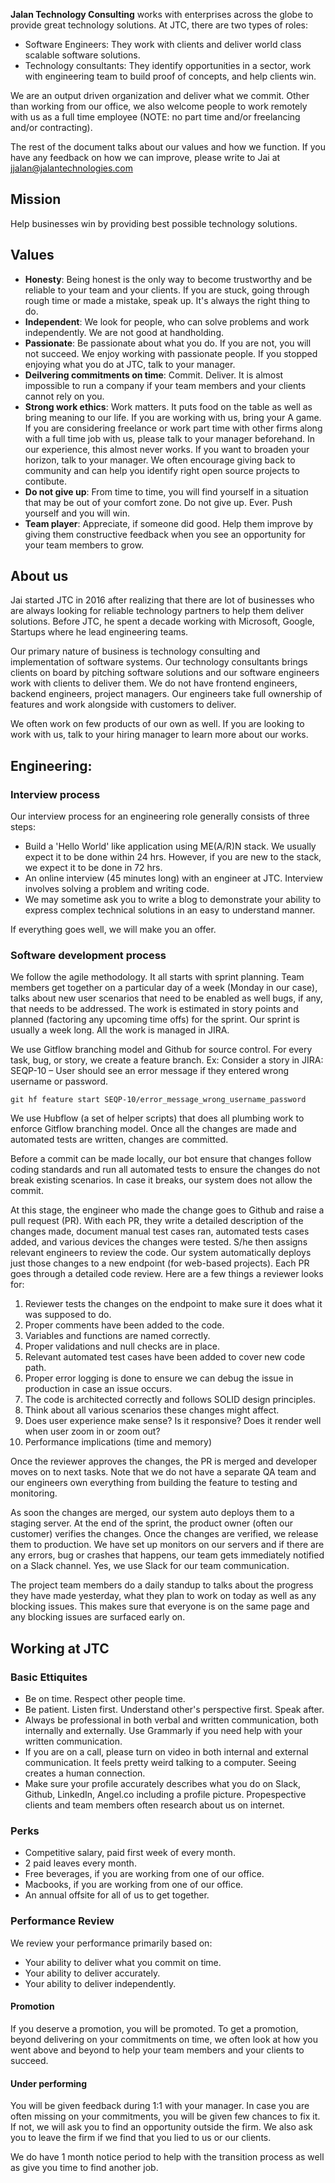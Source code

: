 **Jalan Technology Consulting** works with enterprises across the globe to provide great technology solutions. At JTC, there are two types of roles:
- Software Engineers: They work with clients and deliver world class scalable software solutions. 
- Technology consultants: They identify opportunities in a sector, work with engineering team to build proof of concepts, and help clients win.

We are an output driven organization and deliver what we commit. Other than working from our office, we also welcome people to work remotely with us as a full time employee (NOTE: no part time and/or freelancing and/or contracting).

The rest of the document talks about our values and how we function. If you have any feedback on how we can improve, please write to Jai at jjalan@jalantechnologies.com

## Mission
Help businesses win by providing best possible technology solutions.

## Values
- **Honesty**: Being honest is the only way to become trustworthy and be reliable to your team and your clients. If you are stuck, going through rough time or made a mistake, speak up. It's always the right thing to do.
- **Independent**: We look for people, who can solve problems and work independently. We are not good at handholding.
- **Passionate**: Be passionate about what you do. If you are not, you will not succeed. We enjoy working with passionate people. If you stopped enjoying what you do at JTC, talk to your manager.
- **Deilvering commitments on time**: Commit. Deliver. It is almost impossible to run a company if your team members and your clients cannot rely on you.
- **Strong work ethics**: Work matters. It puts food on the table as well as bring meaning to our life. If you are working with us, bring your A game. If you are considering freelance or work part time with other firms along with a full time job with us, please talk to your manager beforehand. In our experience, this almost never works. If you want to broaden your horizon, talk to your manager. We often encourage giving back to community and can help you identify right open source projects to contibute.
- **Do not give up**: From time to time, you will find yourself in a situation that may be out of your comfort zone. Do not give up. Ever. Push yourself and you will win.
- **Team player**: Appreciate, if someone did good. Help them improve by giving them constructive feedback when you see an opportunity for your team members to grow.

## About us
Jai started JTC in 2016 after realizing that there are lot of businesses who are always looking for reliable technology partners to help them deliver solutions. Before JTC, he spent a decade working with Microsoft, Google, Startups where he lead engineering teams.

Our primary nature of business is technology consulting and implementation of software systems. Our technology consultants brings clients on board by pitching software solutions and our software engineers work with clients to deliver them. We do not have frontend engineers, backend engineers, project managers. Our engineers take full ownership of features and work alongside with customers to deliver.

We often work on few products of our own as well. If you are looking to work with us, talk to your hiring manager to learn more about our works.

## Engineering:

### Interview process
Our interview process for an engineering role generally consists of three steps:
- Build a 'Hello World' like application using ME(A/R)N stack. We usually expect it to be done within 24 hrs. However, if you are new to the stack, we expect it to be done in 72 hrs.
- An online interview (45 minutes long) with an engineer at JTC. Interview involves solving a problem and writing code.
- We may sometime ask you to write a blog to demonstrate your ability to express complex technical solutions in an easy to understand manner.

If everything goes well, we will make you an offer.

### Software development process
We follow the agile methodology. It all starts with sprint planning. Team members get together on a particular day of a week (Monday in our case), talks about new user scenarios that need to be enabled as well bugs, if any, that needs to be addressed. The work is estimated in story points and planned (factoring any upcoming time offs) for the sprint. Our sprint is usually a week long. All the work is managed in JIRA.


We use Gitflow branching model and Github for source control. For every task, bug, or story, we create a feature branch. Ex: Consider a story in JIRA:  SEQP-10 – User should see an error message if they entered wrong username or password.
```
git hf feature start SEQP-10/error_message_wrong_username_password
```

We use Hubflow (a set of helper scripts) that does all plumbing work to enforce Gitflow branching model. Once all the changes are made and automated tests are written, changes are committed.

Before a commit can be made locally, our bot ensure that changes follow coding standards and run all automated tests to ensure the changes do not break existing scenarios. In case it breaks, our system does not allow the commit.

At this stage, the engineer who made the change goes to Github and raise a pull request (PR). With each PR, they write a detailed description of the changes made, document manual test cases ran, automated tests cases added, and various devices the changes were tested. S/he then assigns relevant engineers to review the code. Our system automatically deploys just those changes to a new endpoint (for web-based projects). Each PR goes through a detailed code review. Here are a few things a reviewer looks for:

1. Reviewer tests the changes on the endpoint to make sure it does what it was supposed to do.
2. Proper comments have been added to the code.
3. Variables and functions are named correctly.
4. Proper validations and null checks are in place.
5. Relevant automated test cases have been added to cover new code path.
6. Proper error logging is done to ensure we can debug the issue in production in case an issue occurs.
7. The code is architected correctly and follows SOLID design principles.
8. Think about all various scenarios these changes might affect.
9. Does user experience make sense? Is it responsive? Does it render well when user zoom in  or zoom out?
10. Performance implications (time and memory)

Once the reviewer approves the changes, the PR is merged and developer moves on to next tasks. Note that we do not have a separate QA team and our engineers own everything from building the feature to testing and monitoring.

As soon the changes are merged, our system auto deploys them to a staging server. At the end of the sprint, the product owner (often our customer) verifies the changes. Once the changes are verified, we release them to production. We have set up monitors on our servers and if there are any errors, bug or crashes that happens, our team gets immediately notified on a Slack channel. Yes, we use Slack for our team communication.

The project team members do a daily standup to talks about the progress they have made yesterday, what they plan to work on today as well as any blocking issues. This makes sure that everyone is on the same page and any blocking issues are surfaced early on.

## Working at JTC
### Basic Ettiquites
- Be on time. Respect other people time.
- Be patient. Listen first. Understand other's perspective first. Speak after.
- Always be professional in both verbal and written communication, both internally and externally. Use Grammarly if you need help with your written communication.
- If you are on a call, please turn on video in both internal and external communication. It feels pretty weird talking to a computer. Seeing creates a human connection.
- Make sure your profile accurately describes what you do on Slack, Github, LinkedIn, Angel.co including a profile picture. Propespective clients and team members often research about us on internet.

### Perks
 - Competitive salary, paid first week of every month.
 - 2 paid leaves every month.
 - Free beverages, if you are working from one of our office.
 - Macbooks, if you are working from one of our office.
 - An annual offsite for all of us to get together.

### Performance Review
We review your performance primarily based on:
 - Your ability to deliver what you commit on time.
 - Your ability to deliver accurately.
 - Your ability to deliver independently.

#### Promotion
If you deserve a promotion, you will be promoted. To get a promotion, beyond delivering on your commitments on time, we often look at how you went above and beyond to help your team members and your clients to succeed.

#### Under performing
You will be given feedback during 1:1 with your manager. In case you are often missing on your commitments, you will be given few chances to fix it. If not, we will ask you to find an opportunity outside the firm. We also ask you to leave the firm if we find that you lied to us or our clients.

We do have 1 month notice period to help with the transition process as well as give you time to find another job.